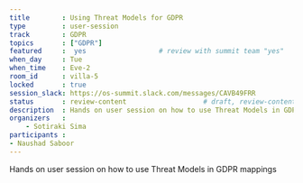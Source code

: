 ```yaml
---
title        : Using Threat Models for GDPR
type         : user-session
track        : GDPR
topics       : ["GDPR"]
featured     :  yes                  # review with summit team "yes"
when_day     : Tue
when_time    : Eve-2
room_id      : villa-5
locked       : true
session_slack: https://os-summit.slack.com/messages/CAVB49FRR
status       : review-content                   # draft, review-content, done
description  : Hands on user session on how to use Threat Models in GDPR mappings
organizers   :
    - Sotiraki Sima
participants :
- Naushad Saboor
---
```


Hands on user session on how to use Threat Models in GDPR mappings

<!--(add intro)

## Topic

(...)

## Target Audience

(...)

## Content

(...)

## References

(...)-->
